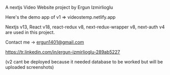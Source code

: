 A nextjs Video Website project by Ergun Izmirlioglu

Here's the demo app of v1 => videostemp.netlify.app

Nextjs v13, React v18, react-redux v8, next-redux-wrapper v8, next-auth v4 are used in this project.



Contact me -> ergun1401@gmail.com

https://tr.linkedin.com/in/ergun-izmirlioglu-289ab5227

(v2 cant be deployed because it needed database to be worked but will be uploaded screenshots)
